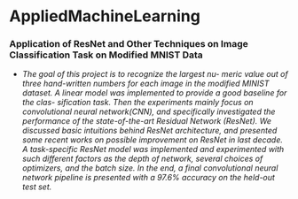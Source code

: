 # AppliedMachineLearning


### Application of ResNet and Other Techniques on Image Classification Task on Modified MNIST Data

* *The goal of this project is to recognize the largest nu- meric value out of three hand-written numbers for each image in the modified MINIST dataset. A linear model was implemented to provide a good baseline for the clas- sification task. Then the experiments mainly focus on convolutional neural network(CNN), and specifically investigated the performance of the state-of-the-art Residual Network (ResNet). We discussed basic intuitions behind ResNet architecture, and presented some recent works on possible improvement on ResNet in last decade. A task-specific ResNet model was implemented and experimented with such different factors as the depth of network, several choices of optimizers, and the batch size. In the end, a final convolutional neural network pipeline is presented with a 97.6% accuracy on the held-out test set.*
